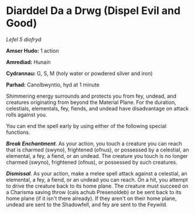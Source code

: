 # Diarddel Da a Drwg (Dispel Evil and Good)

*Lefel 5 diofryd*

**Amser Hudo:** 1 action

**Amrediad:** Hunain

**Cydrannau:** G, S, M (holy water or powdered silver and iron)

**Parhad:** Canolbwyntio, hyd at 1 minute

Shimmering energy surrounds and protects you from fey, undead, and creatures originating from beyond the Material Plane. For the duration, celestials, elementals, fey, fiends, and undead have disadvantage on attack rolls against you.

You can end the spell early by using either of the following special functions.

***Break Enchantment***. As your action, you touch a creature you can reach that is charmed (swyno), frightened (ofnus), or possessed by a celestial, an elemental, a fey, a fiend, or an undead. The creature you touch is no longer charmed (swyno), frightened (ofnus), or possessed by such creatures.

***Dismissal***. As your action, make a melee spell attack against a celestial, an elemental, a fey, a fiend, or an undead you can reach. On a hit, you attempt to drive the creature back to its home plane. The creature must succeed on a Charisma saving throw (cais achub Presenoldeb) or be sent back to its home plane (if it isn't there already). If they aren't on their home plane, undead are sent to the Shadowfell, and fey are sent to the Feywild.